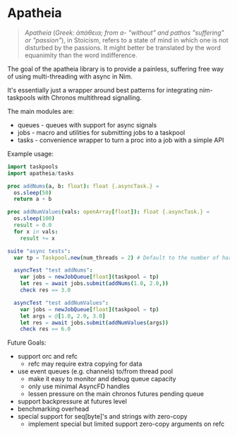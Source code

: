 
# Apatheia

> *Apatheia* (*Greek: ἀπάθεια; from a- "without" and pathos "suffering" or "passion"*), in Stoicism, refers to a state of mind in which one is not disturbed by the passions. It might better be translated by the word equanimity than the word indifference. 

The goal of the apatheia library is to provide a painless, suffering free way of using multi-threading with async in Nim. 

It's essentially just a wrapper around best patterns for integrating nim-taskpools with Chronos multithread signalling.

The main modules are:
- queues - queues with support for async signals
- jobs - macro and utilities for submitting jobs to a taskpool
- tasks - convenience wrapper to turn a proc into a job with a simple API

Example usage:

```nim
import taskpools
import apatheia/tasks

proc addNums(a, b: float): float {.asyncTask.} =
  os.sleep(50)
  return a + b

proc addNumValues(vals: openArray[float]): float {.asyncTask.} =
  os.sleep(100)
  result = 0.0
  for x in vals:
    result += x

suite "async tests":
  var tp = Taskpool.new(num_threads = 2) # Default to the number of hardware threads.

  asyncTest "test addNums":
    var jobs = newJobQueue[float](taskpool = tp)
    let res = await jobs.submit(addNums(1.0, 2.0,))
    check res == 3.0

  asyncTest "test addNumValues":
    var jobs = newJobQueue[float](taskpool = tp)
    let args = @[1.0, 2.0, 3.0]
    let res = await jobs.submit(addNumValues(args))
    check res == 6.0
```

Future Goals:

- support orc and refc
  + refc may require extra copying for data
- use event queues (e.g. channels) to/from thread pool 
  + make it easy to monitor and debug queue capacity
  + only use minimal AsyncFD handles
  + lessen pressure on the main chronos futures pending queue
- support backpressure at futures level
- benchmarking overhead
- special support for seq[byte]'s and strings with zero-copy
  + implement special but limited support zero-copy arguments on refc

